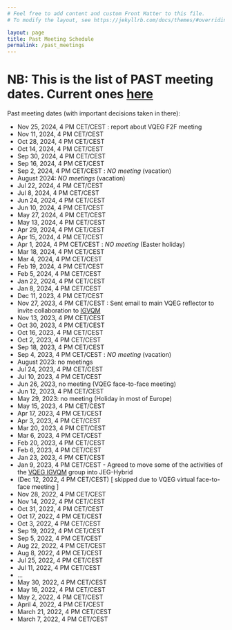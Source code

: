 ```yaml
---
# Feel free to add content and custom Front Matter to this file.
# To modify the layout, see https://jekyllrb.com/docs/themes/#overriding-theme-defaults

layout: page
title: Past Meeting Schedule
permalink: /past_meetings
---
```


# NB: This is the list of PAST meeting dates. Current ones [here]({{site.baseurl}}/meetings)

Past meeting dates (with important decisions taken in there):

* Nov 25, 2024, 4 PM CET/CEST : report about VQEG F2F meeting
* Nov 11, 2024, 4 PM CET/CEST
* Oct 28, 2024, 4 PM CET/CEST
* Oct 14, 2024, 4 PM CET/CEST
* Sep 30, 2024, 4 PM CET/CEST
* Sep 16, 2024, 4 PM CET/CEST
* Sep 2, 2024, 4 PM CET/CEST : *NO meeting* (vacation)
* August 2024: *NO meetings* (vacation)
* Jul 22, 2024, 4 PM CET/CEST
* Jul 8, 2024, 4 PM CET/CEST
* Jun 24, 2024, 4 PM CET/CEST
* Jun 10, 2024, 4 PM CET/CEST
* May 27, 2024, 4 PM CET/CEST
* May 13, 2024, 4 PM CET/CEST
* Apr 29, 2024, 4 PM CET/CEST
* Apr 15, 2024, 4 PM CET/CEST
* Apr 1, 2024, 4 PM CET/CEST : *NO meeting* (Easter holiday)
* Mar 18, 2024, 4 PM CET/CEST
* Mar 4, 2024, 4 PM CET/CEST
* Feb 19, 2024, 4 PM CET/CEST
* Feb 5, 2024, 4 PM CET/CEST
* Jan 22, 2024, 4 PM CET/CEST
* Jan 8, 2024, 4 PM CET/CEST
* Dec 11, 2023, 4 PM CET/CEST
* Nov 27, 2023, 4 PM CET/CEST : Sent email to main VQEG reflector to invite collaboration to [IGVQM]({{site.baseurl}}/igvqm)
* Nov 13, 2023, 4 PM CET/CEST
* Oct 30, 2023, 4 PM CET/CEST
* Oct 16, 2023, 4 PM CET/CEST
* Oct 2, 2023, 4 PM CET/CEST
* Sep 18, 2023, 4 PM CET/CEST
* Sep 4, 2023, 4 PM CET/CEST : *NO meeting* (vacation)
* August 2023: no meetings
* Jul 24, 2023, 4 PM CET/CEST
* Jul 10, 2023, 4 PM CET/CEST
* Jun 26, 2023, no meeting (VQEG face-to-face meeting)
* Jun 12, 2023, 4 PM CET/CEST
* May 29, 2023: no meeting (Holiday in most of Europe)
* May 15, 2023, 4 PM CET/CEST
* Apr 17, 2023, 4 PM CET/CEST
* Apr 3, 2023, 4 PM CET/CEST
* Mar 20, 2023, 4 PM CET/CEST
* Mar 6, 2023, 4 PM CET/CEST
* Feb 20, 2023, 4 PM CET/CEST
* Feb 6, 2023, 4 PM CET/CEST
* Jan 23, 2023, 4 PM CET/CEST
* Jan 9, 2023, 4 PM CET/CEST - Agreed to move some of the activities of the [VQEG IGVQM](https://www.vqeg.org/projects/implementer-s-guide-to-video-quality-metrics-igvqm/) group into JEG-Hybrid
* (Dec 12, 2022, 4 PM CET/CEST) [ skipped due to VQEG virtual face-to-face meeting ]
* Nov 28, 2022, 4 PM CET/CEST
* Nov 14, 2022, 4 PM CET/CEST
* Oct 31, 2022, 4 PM CET/CEST
* Oct 17, 2022, 4 PM CET/CEST
* Oct 3, 2022, 4 PM CET/CEST
* Sep 19, 2022, 4 PM CET/CEST
* Sep 5, 2022, 4 PM CET/CEST
* Aug 22, 2022, 4 PM CET/CEST
* Aug 8, 2022, 4 PM CET/CEST
* Jul 25, 2022, 4 PM CET/CEST
* Jul 11, 2022, 4 PM CET/CEST
* ...
* May 30, 2022, 4 PM CET/CEST
* May 16, 2022, 4 PM CET/CEST
* May 2, 2022, 4 PM CET/CEST
* April 4, 2022, 4 PM CET/CEST
* March 21, 2022, 4 PM CET/CEST
* March 7, 2022, 4 PM CET/CEST

